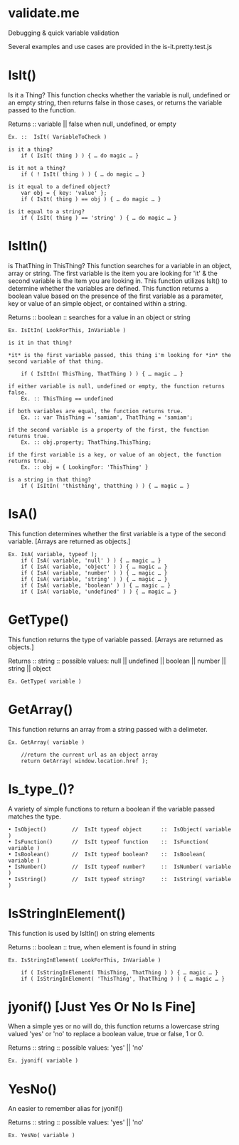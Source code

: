 # validate.me
Debugging &amp; quick variable validation

Several examples and use cases are provided in the is-it.pretty.test.js


# IsIt()

Is it a Thing? 
This function checks whether the variable is null, undefined or an empty string, then returns false in those cases, or returns the variable passed to the function.

Returns	:: variable || false when null, undefined, or empty

	Ex. ::	IsIt( VariableToCheck )

	is it a thing?
		if ( IsIt( thing ) ) { … do magic … }

	is it not a thing?
		if ( ! IsIt( thing ) ) { … do magic … }

	is it equal to a defined object?
		var obj = { key: 'value' };
		if ( IsIt( thing ) == obj ) { … do magic … }
		
	is it equal to a string?
		if ( IsIt( thing ) == 'string' ) { … do magic … }
		
		
		
# IsItIn()

is ThatThing in ThisThing?
This function searches for a variable in an object, array or string. The first variable is the item you are looking for 'it' & the second variable is the item you are looking in. This function utilizes IsIt() to determine whether the variables are defined. This function returns a boolean value based on the presence of the first variable as a parameter, key or value of an simple object, or contained within a string. 

Returns	::	boolean :: searches for a value in an object or string

	Ex. IsItIn( LookForThis, InVariable )
	
	is it in that thing? 

	*it* is the first variable passed, this thing i'm looking for *in* the second variable of that thing.
		
		if ( IsItIn( ThisThing, ThatThing ) ) { … magic … }

	if either variable is null, undefined or empty, the function returns false. 
		Ex. :: ThisThing == undefined

	if both variables are equal, the function returns true.
		Ex. :: var ThisThing = 'samiam', ThatThing = 'samiam';

	if the second variable is a property of the first, the function returns true. 
		Ex. :: obj.property; ThatThing.ThisThing;

	if the first variable is a key, or value of an object, the function returns true. 
		Ex. :: obj = { LookingFor: 'ThisThing' }

	is a string in that thing?
		if ( IsItIn( 'thisthing', thatthing ) ) { … magic … }



# IsA()
This function determines whether the first variable is a type of the second variable. [Arrays are returned as objects.]

	Ex.	IsA( variable, typeof );
		if ( IsA( variable, 'null' ) ) { … magic … }
		if ( IsA( variable, 'object' ) ) { … magic … }
		if ( IsA( variable, 'number' ) ) { … magic … }
		if ( IsA( variable, 'string' ) ) { … magic … }
		if ( IsA( variable, 'boolean' ) ) { … magic … }
		if ( IsA( variable, 'undefined' ) ) { … magic … }




# GetType()
This function returns the type of variable passed. [Arrays are returned as objects.]

Returns	::	string	::	possible values: null || undefined || boolean || number || string || object

	Ex. GetType( variable )



# GetArray()
This function returns an array from a string passed with a delimeter.

	Ex. GetArray( variable )
	
		//return the current url as an object array
		return GetArray( window.location.href );
		
		
		
# Is_type_()?
A variety of simple functions to return a boolean if the variable passed matches the type.

	• IsObject()		//	IsIt typeof object		::	IsObject( variable )
	• IsFunction()		//	IsIt typeof function	::	IsFunction( variable )
	• IsBoolean()		//	IsIt typeof boolean?	::	IsBoolean( variable )
	• IsNumber()		//	IsIt typeof number?		::	IsNumber( variable )
	• IsString()		//	IsIt typeof string?		::	IsString( variable )



# IsStringInElement()
This function is used by IsItIn() on string elements

Returns ::	boolean	:: true, when element is found in string

	Ex. IsStringInElement( LookForThis, InVariable )

		if ( IsStringInElement( ThisThing, ThatThing ) ) { … magic … }
		if ( IsStringInElement( 'ThisThing', ThatThing ) ) { … magic … }
		

# jyonif()	[Just Yes Or No Is Fine]
When a simple yes or no will do, this function returns a lowercase string valued 'yes' or 'no' to replace a boolean value, true or false, 1 or 0.

Returns	:: string	::	possible values: 'yes' || 'no'

	Ex. jyonif( variable )
	

# YesNo()
An easier to remember alias for jyonif()

Returns	:: string	::	possible values: 'yes' || 'no'

	Ex. YesNo( variable )
	
	
